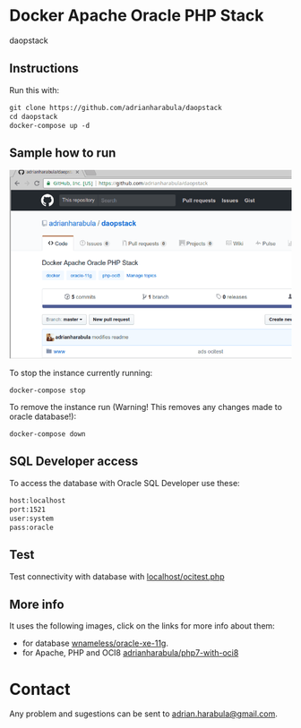 # Docker Apache Oracle PHP Stack
daopstack

## Instructions

Run this with:
```
git clone https://github.com/adrianharabula/daopstack
cd daopstack
docker-compose up -d

```

## Sample how to run

![How to run](how-to-run.gif)

To stop the instance currently running:
```
docker-compose stop
```

To remove the instance run (Warning! This removes any changes made to oracle database!):
```
docker-compose down
```

## SQL Developer access
To access the database with Oracle SQL Developer use these:
```
host:localhost
port:1521
user:system
pass:oracle
```

## Test
Test connectivity with database with [localhost/ocitest.php](http://localhost/ocitest.php)

## More info
It uses the following images, click on the links for more info about them:
 * for database [wnameless/oracle-xe-11g](https://hub.docker.com/r/wnameless/oracle-xe-11g/).
 * for Apache, PHP and OCI8 [adrianharabula/php7-with-oci8](https://hub.docker.com/r/adrianharabula/php7-with-oci8)

# Contact
Any problem and sugestions can be sent to adrian.harabula@gmail.com.